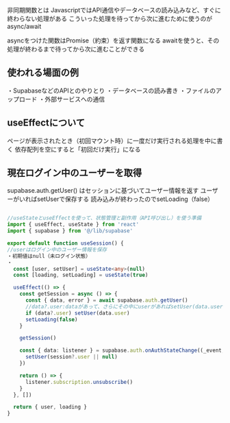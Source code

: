 非同期関数とは
JavascriptではAPI通信やデータベースの読み込みなど、すぐに終わらない処理がある
こういった処理を待ってから次に進むために使うのがasync/await

asyncをつけた関数はPromise（約束）を返す関数になる
awaitを使うと、その処理が終わるまで待ってから次に進むことができる

## 使われる場面の例
・SupabaseなどのAPIとのやりとり
・データベースの読み書き
・ファイルのアップロード
・外部サービスへの通信

## useEffectについて
ページが表示されたとき（初回マウント時）に一度だけ実行される処理を中に書く
依存配列を空にすると「初回だけ実行」になる

## 現在ログイン中のユーザーを取得
supabase.auth.getUser() はセッションに基づいてユーザー情報を返す
ユーザーがいればsetUserで保存する
読み込みが終わったのでsetLoading（false）

```typescript

//useStateとuseEffectを使って、状態管理と副作用（API呼び出し）を使う準備
import { useEffect, useState } from 'react'
import { supabase } from '@/lib/supabase'

export default function useSession() {
//userはログイン中のユーザー情報を保存
・初期値はnull（未ログイン状態）
・
  const [user, setUser] = useState<any>(null)
  const [loading, setLoading] = useState(true)

  useEffect(() => {
    const getSession = async () => {
      const { data, error } = await supabase.auth.getUser()
      //data?.user:dataがあって、さらにその中にuserがあればsetUser(data.user)：そのユーザー情報を React の state に入れる
      if (data?.user) setUser(data.user)
      setLoading(false)
    }

    getSession()

    const { data: listener } = supabase.auth.onAuthStateChange((_event, session) => {
      setUser(session?.user || null)
    })

    return () => {
      listener.subscription.unsubscribe()
    }
  }, [])

  return { user, loading }
} 
 ```